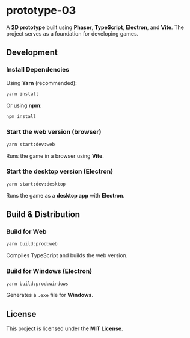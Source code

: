 # **prototype-03**

A **2D prototype** built using **Phaser**, **TypeScript**, **Electron**, and **Vite**. The project serves as a foundation for developing games.

## **Development**

### **Install Dependencies**

Using **Yarn** (recommended):

```sh
yarn install
```

Or using **npm**:

```sh
npm install
```

### **Start the web version (browser)**

```sh
yarn start:dev:web
```

Runs the game in a browser using **Vite**.

### **Start the desktop version (Electron)**

```sh
yarn start:dev:desktop
```

Runs the game as a **desktop app** with **Electron**.

## **Build & Distribution**

### **Build for Web**

```sh
yarn build:prod:web
```

Compiles TypeScript and builds the web version.

### **Build for Windows (Electron)**

```sh
yarn build:prod:windows
```

Generates a `.exe` file for **Windows**.

## **License**

This project is licensed under the **MIT License**.
